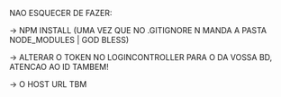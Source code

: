 NAO ESQUECER DE FAZER:

-> NPM INSTALL (UMA VEZ QUE NO .GITIGNORE N MANDA A PASTA NODE_MODULES | GOD BLESS)

-> ALTERAR O TOKEN NO LOGINCONTROLLER PARA O DA VOSSA BD, ATENCAO AO ID TAMBEM!

-> O HOST URL TBM

